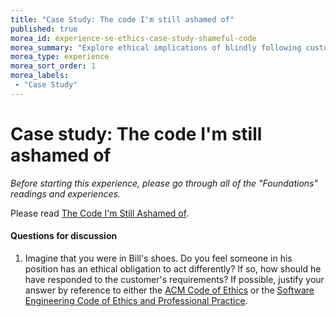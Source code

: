 ```yaml
---
title: "Case Study: The code I'm still ashamed of"
published: true
morea_id: experience-se-ethics-case-study-shameful-code
morea_summary: "Explore ethical implications of blindly following customer requirements"
morea_type: experience
morea_sort_order: 1
morea_labels:
 - "Case Study"
---
```


# Case study: The code I'm still ashamed of

*Before starting this experience, please go through all of the "Foundations" readings and experiences.*

Please read [The Code I'm Still Ashamed of](https://medium.freecodecamp.com/the-code-im-still-ashamed-of-e4c021dff55e#.tsjl7lkxy).

  
#### Questions for discussion

  1. Imagine that you were in Bill's shoes. Do you feel someone in his position has an ethical obligation to act differently? If so, how should he have responded to the customer's requirements?  If possible, justify your answer by reference to either the [ACM Code of Ethics](http://www.acm.org/about/code-of-ethics) or the [Software Engineering Code of Ethics and Professional Practice](https://www.computer.org/web/education/code-of-ethics). 
  